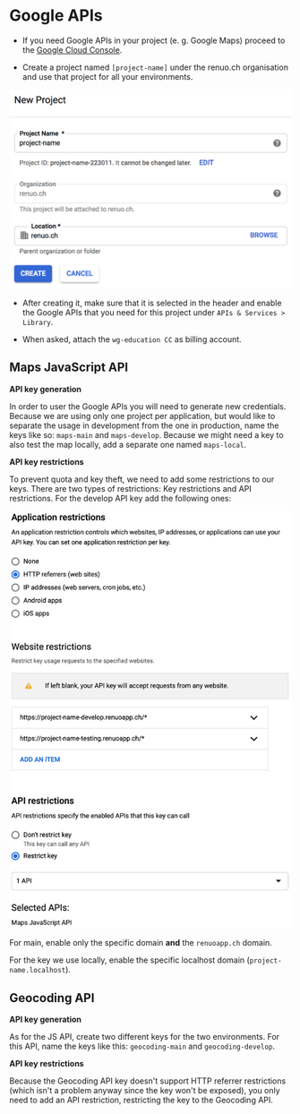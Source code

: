 # Google APIs

* If you need Google APIs in your project (e. g. Google Maps) proceed to the [Google Cloud Console](https://console.cloud.google.com).

* Create a project named `[project-name]` under the renuo.ch organisation
and use that project for all your environments.

![google_app_1](images/google_app_1.png)

* After creating it, make sure that it is selected in the header and enable the Google APIs that you need for this project under `APIs & Services > Library`.

* When asked, attach the `wg-education CC` as billing account.

## Maps JavaScript API

**API key generation**

In order to user the Google APIs you will need to generate new credentials. Because we are using only one project per application, but would like to separate the usage in development from the one in production, name the keys like so: `maps-main` and `maps-develop`. Because we might need a key to also test the map locally, add a separate one named `maps-local`.

**API key restrictions**

To prevent quota and key theft, we need to add some restrictions to our keys. There are two types of restrictions: Key restrictions and API restrictions. For the develop API key add the following ones:

![google_app_2](images/google_app_2.png)

For main, enable only the specific domain **and** the `renuoapp.ch` domain.

For the key we use locally, enable the specific localhost domain (`project-name.localhost`).

## Geocoding API

**API key generation**

As for the JS API, create two different keys for the two environments. For this API, name the keys like this: `geocoding-main` and `geocoding-develop`.

**API key restrictions**

Because the Geocoding API key doesn't support HTTP referrer restrictions (which isn't a problem anyway since the key won't be exposed), you only need to add an API restriction, restricting the key to the Geocoding API.
